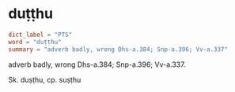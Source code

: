 # duṭṭhu

``` toml
dict_label = "PTS"
word = "duṭṭhu"
summary = "adverb badly, wrong Dhs-a.384; Snp-a.396; Vv-a.337"
```

adverb badly, wrong Dhs\-a.384; Snp\-a.396; Vv\-a.337.

Sk. duṣṭhu, cp. suṣṭhu

